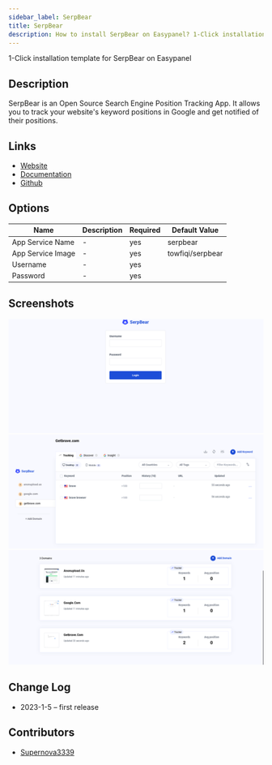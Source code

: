 ```yaml
---
sidebar_label: SerpBear
title: SerpBear
description: How to install SerpBear on Easypanel? 1-Click installation template for SerpBear on Easypanel
---
```


<!-- generated -->

1-Click installation template for SerpBear on Easypanel

## Description

SerpBear is an Open Source Search Engine Position Tracking App. It allows you to track your website&#39;s keyword positions in Google and get notified of their positions.

## Links

- [Website](https://serpbear.com)
- [Documentation](https://docs.serpbear.com)
- [Github](https://github.com/towfiqi/serpbear)

## Options

Name | Description | Required | Default Value
-|-|-|-
App Service Name | - | yes | serpbear
App Service Image | - | yes | towfiqi/serpbear
Username | - | yes | 
Password | - | yes | 

## Screenshots

![SerpBear Screenshot](./assets/screenshot1.png)
![SerpBear Screenshot](./assets/screenshot2.png)
![SerpBear Screenshot](./assets/screenshot3.png)

## Change Log

- 2023-1-5 – first release

## Contributors

- [Supernova3339](https://github.com/Supernova3339)

